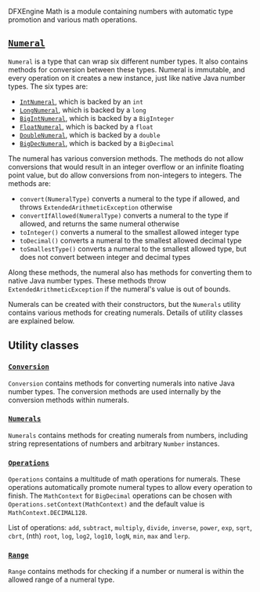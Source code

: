 DFXEngine Math is a module containing numbers with automatic type promotion and various math operations.

## [`Numeral`](../math-api/src/main/java/me/datafox/dfxengine/math/api/Numeral.java)

`Numeral` is a type that can wrap six different number types. It also contains methods for conversion between these 
types. Numeral is immutable, and every operation on it creates a new instance, just like native Java number types. The 
six types are:
* [`IntNumeral`](src/main/java/me/datafox/dfxengine/math/numeral/IntNumeral.java), which is backed by an `int`
* [`LongNumeral`](src/main/java/me/datafox/dfxengine/math/numeral/LongNumeral.java), which is backed by a `long`
* [`BigIntNumeral`](src/main/java/me/datafox/dfxengine/math/numeral/BigIntNumeral.java), which is backed by a
`BigInteger`
* [`FloatNumeral`](src/main/java/me/datafox/dfxengine/math/numeral/FloatNumeral.java), which is backed by a `float`
* [`DoubleNumeral`](src/main/java/me/datafox/dfxengine/math/numeral/DoubleNumeral.java), which is backed by a `double`
* [`BigDecNumeral`](src/main/java/me/datafox/dfxengine/math/numeral/BigDecNumeral.java), which is backed by a 
`BigDecimal`

The numeral has various conversion methods. The methods do not allow conversions that would result in an integer 
overflow or an infinite floating point value, but do allow conversions from non-integers to integers. The methods are:
* `convert(NumeralType)` converts a numeral to the type if allowed, and throws `ExtendedArithmeticException` otherwise
* `convertIfAllowed(NumeralType)` converts a numeral to the type if allowed, and returns the same numeral otherwise
* `toInteger()` converts a numeral to the smallest allowed integer type 
* `toDecimal()` converts a numeral to the smallest allowed decimal type
* `toSmallestType()` converts a numeral to the smallest allowed type, but does not convert between integer and decimal 
types

Along these methods, the numeral also has methods for converting them to native Java number types. These methods throw
`ExtendedArithmeticException` if the numeral's value is out of bounds.

Numerals can be created with their constructors, but the `Numerals` utility contains various methods for creating 
numerals. Details of utility classes are explained below.

## Utility classes

### [`Conversion`](src/main/java/me/datafox/dfxengine/math/utils/Conversion.java)

`Conversion` contains methods for converting numerals into native Java number types. The conversion methods are used 
internally by the conversion methods within numerals.

### [`Numerals`](src/main/java/me/datafox/dfxengine/math/utils/Numerals.java)

`Numerals` contains methods for creating numerals from numbers, including string representations of numbers and 
arbitrary `Number` instances.

### [`Operations`](src/main/java/me/datafox/dfxengine/math/utils/Operations.java)

`Operations` contains a multitude of math operations for numerals. These operations automatically promote numeral types
to allow every operation to finish. The `MathContext` for `BigDecimal` operations can be chosen with 
`Operations.setContext(MathContext)` and the default value is `MathContext.DECIMAL128`.

List of operations: `add`, `subtract`, `multiply`, `divide`, `inverse`, `power`, `exp`, `sqrt`, `cbrt`, (nth) `root`, 
`log`, `log2`, `log10`, `logN`, `min`, `max` and `lerp`.

### [`Range`](src/main/java/me/datafox/dfxengine/math/utils/Range.java)

`Range` contains methods for checking if a number or numeral is within the allowed range of a numeral type.